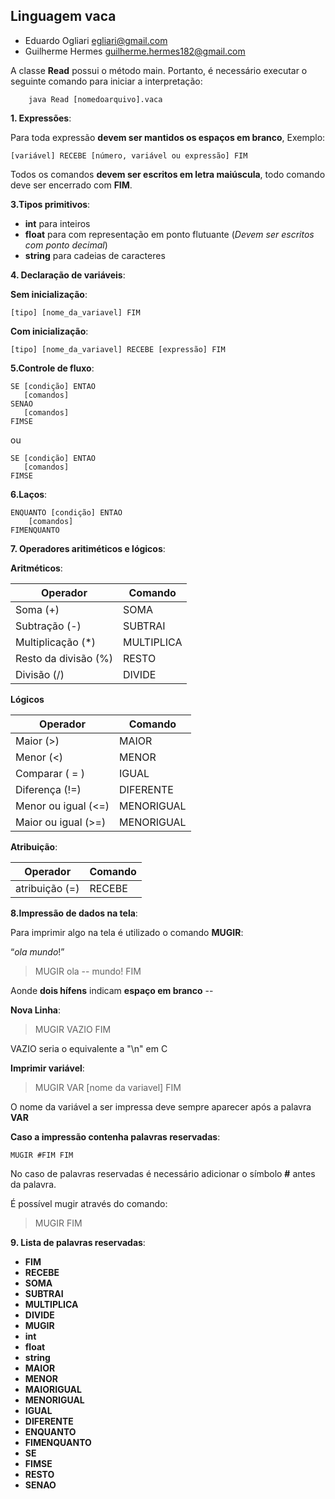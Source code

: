  **Linguagem vaca**
- 

- Eduardo Ogliari   egliari@gmail.com
- Guilherme Hermes guilherme.hermes182@gmail.com


A classe **Read** possui o método main. Portanto, é necessário executar o seguinte comando para iniciar a interpretação:

        java Read [nomedoarquivo].vaca



**1. Expressões**:

Para toda expressão **devem ser mantidos os espaços em branco**,
Exemplo:

    [variável] RECEBE [número, variável ou expressão] FIM

Todos os comandos **devem ser escritos em letra maiúscula**, todo comando deve ser encerrado com **FIM**.

**3.Tipos primitivos**:

- **int** para inteiros
- **float** para com representação em ponto flutuante (*Devem ser escritos com ponto decimal*)
- **string** para cadeias de caracteres


**4. Declaração de variáveis**:

**Sem inicialização**:

    [tipo] [nome_da_variavel] FIM


**Com inicialização**:

    [tipo] [nome_da_variavel] RECEBE [expressão] FIM


**5.Controle de fluxo**:

    SE [condição] ENTAO 
       [comandos]
    SENAO
       [comandos]
    FIMSE

ou

    SE [condição] ENTAO
       [comandos]
    FIMSE


**6.Laços**:

    ENQUANTO [condição] ENTAO
        [comandos]
    FIMENQUANTO


**7. Operadores aritiméticos e lógicos**:


**Aritméticos**:

**Operador**  | **Comando**
----------|----------
 Soma (+) |  SOMA
 Subtração (-)|  SUBTRAI
 Multiplicação (*)|  MULTIPLICA
 Resto da divisão (%)|  RESTO
 Divisão (/)|  DIVIDE


**Lógicos**

**Operador** | **Comando**
-------------|-----------------
 Maior (>)|  MAIOR
 Menor (<)|  MENOR
 Comparar ( = )|  IGUAL
 Diferença (!=)|  DIFERENTE
 Menor ou igual (<=)|  MENORIGUAL
 Maior ou igual (>=)|   MENORIGUAL


**Atribuição**:

**Operador**| **Comando**
------------|-------------
 atribuição (=)|RECEBE


**8.Impressão de dados na tela**:


Para imprimir algo na tela é utilizado o comando **MUGIR**:


“*ola mundo*!”
>MUGIR ola -- mundo! FIM

Aonde **dois hífens** indicam **espaço em branco** --

**Nova Linha**:

>MUGIR VAZIO FIM

VAZIO seria o equivalente a "\n" em C

**Imprimir variável**:


>MUGIR VAR [nome da variavel] FIM

O nome da variável a ser impressa deve sempre aparecer após a palavra **VAR**

**Caso a impressão contenha palavras reservadas**:

    MUGIR #FIM FIM

No caso de palavras reservadas é necessário adicionar o símbolo **#** antes da palavra.

É possível mugir através do comando:

>MUGIR FIM


**9. Lista de palavras reservadas**:

- **FIM**
- **RECEBE**
- **SOMA**
- **SUBTRAI**
- **MULTIPLICA**
- **DIVIDE**
- **MUGIR**
- **int**
- **float**
- **string**
- **MAIOR**
- **MENOR**
- **MAIORIGUAL**
- **MENORIGUAL**
- **IGUAL**
- **DIFERENTE**
- **ENQUANTO**
- **FIMENQUANTO**
- **SE**
- **FIMSE**
- **RESTO**
- **SENAO**
